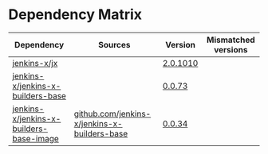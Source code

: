 # Dependency Matrix

Dependency | Sources | Version | Mismatched versions
---------- | ------- | ------- | -------------------
[jenkins-x/jx](https://github.com/jenkins-x/jx) |  | [2.0.1010](https://github.com/jenkins-x/jx/releases/tag/v2.0.1010) | 
[jenkins-x/jenkins-x-builders-base](https://github.com/jenkins-x/jenkins-x-builders-base) |  | [0.0.73](https://github.com/jenkins-x/jenkins-x-builders-base/releases/tag/v0.0.73) | 
[jenkins-x/jenkins-x-builders-base-image](https://github.com/jenkins-x/jenkins-x-builders-base-image) | [github.com/jenkins-x/jenkins-x-builders-base](https://github.com/jenkins-x/jenkins-x-builders-base) | [0.0.34]() | 

